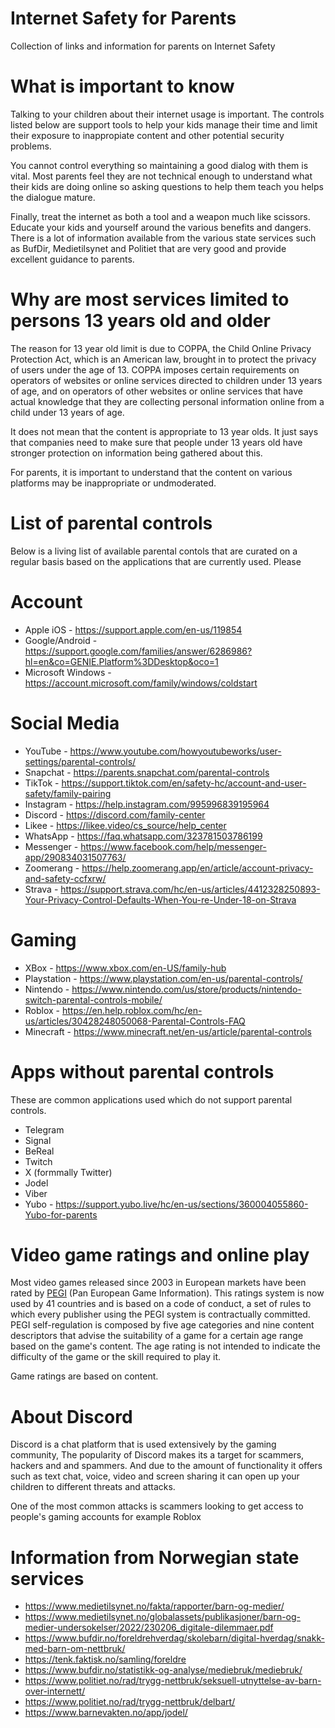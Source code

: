 # Internet Safety for Parents
Collection of links and information for parents on Internet Safety

# What is important to know
Talking to your children about their internet usage is important. The controls listed below are support tools to help your kids
manage their time and limit their exposure to inappropiate content and other potential security problems.

You cannot control everything so maintaining a good dialog with them is vital. Most parents feel they are not technical enough to
understand what their kids are doing online so asking questions to help them teach you helps the dialogue mature.  

Finally, treat the internet as both a tool and a weapon much like scissors. Educate your kids and yourself around the various benefits
and dangers. There is a lot of information available from the various state services such as BufDir, Medietilsynet and Politiet that are
very good and provide excellent guidance to parents.

# Why are most services limited to persons 13 years old and older

The reason for 13 year old limit is due to COPPA, the Child Online Privacy Protection Act, which is an American law, brought in
to protect the privacy of users under the age of 13. COPPA imposes certain requirements on operators of websites or online services 
directed to children under 13 years of age, and on operators of other websites or online services that have actual knowledge 
that they are collecting personal information online from a child under 13 years of age.  

It does not mean that the content is appropriate to 13 year olds. It just says that companies need to make sure that people under
13 years old have stronger protection on information being gathered about this.  

For parents, it is important to understand that the content on various platforms may be inappropriate or undmoderated.  

# List of parental controls

Below is a living list of available parental contols that are curated on a regular basis based on the applications that are currently
used. Please 


# Account

* Apple iOS - https://support.apple.com/en-us/119854
* Google/Android - https://support.google.com/families/answer/6286986?hl=en&co=GENIE.Platform%3DDesktop&oco=1
* Microsoft Windows - https://account.microsoft.com/family/windows/coldstart

# Social Media

* YouTube - https://www.youtube.com/howyoutubeworks/user-settings/parental-controls/
* Snapchat - https://parents.snapchat.com/parental-controls
* TikTok - https://support.tiktok.com/en/safety-hc/account-and-user-safety/family-pairing
* Instagram - https://help.instagram.com/995996839195964
* Discord - https://discord.com/family-center
* Likee - https://likee.video/cs_source/help_center
* WhatsApp - https://faq.whatsapp.com/323781503786199
* Messenger - https://www.facebook.com/help/messenger-app/290834031507763/
* Zoomerang - https://help.zoomerang.app/en/article/account-privacy-and-safety-ccfxrw/
* Strava - https://support.strava.com/hc/en-us/articles/4412328250893-Your-Privacy-Control-Defaults-When-You-re-Under-18-on-Strava
  
# Gaming

* XBox - https://www.xbox.com/en-US/family-hub
* Playstation - https://www.playstation.com/en-us/parental-controls/
* Nintendo - https://www.nintendo.com/us/store/products/nintendo-switch-parental-controls-mobile/
* Roblox - https://en.help.roblox.com/hc/en-us/articles/30428248050068-Parental-Controls-FAQ
* Minecraft - https://www.minecraft.net/en-us/article/parental-controls
  

# Apps without parental controls

These are common applications used which do not support parental controls. 

* Telegram 
* Signal 
* BeReal 
* Twitch 
* X (formmally Twitter)
* Jodel
* Viber
* Yubo - https://support.yubo.live/hc/en-us/sections/360004055860-Yubo-for-parents

# Video game ratings and online play

Most video games released since 2003 in European markets have been rated by [PEGI](https://pegi.info/) (Pan European Game Information). This ratings system
is now used by 41 countries and is based on a code of conduct, a set of rules to which every publisher using the PEGI system is contractually committed. 
PEGI self-regulation is composed by five age categories and nine content descriptors that advise the suitability of a game for a certain age range 
based on the game's content. The age rating is not intended to indicate the difficulty of the game or the skill required to play it.

Game ratings are based on content.

# About Discord

Discord is a chat platform that is used extensively by the gaming community, The popularity of Discord makes its a target for scammers, hackers and and spammers. And
due to the amount of functionality it offers such as text chat, voice, video and screen sharing it can open up your children to different threats and attacks.

One of the most common attacks is scammers looking to get access to people's gaming accounts for example Roblox

# Information from Norwegian state services

* https://www.medietilsynet.no/fakta/rapporter/barn-og-medier/
* https://www.medietilsynet.no/globalassets/publikasjoner/barn-og-medier-undersokelser/2022/230206_digitale-dilemmaer.pdf
* https://www.bufdir.no/foreldrehverdag/skolebarn/digital-hverdag/snakk-med-barn-om-nettbruk/
* https://tenk.faktisk.no/samling/foreldre
* https://www.bufdir.no/statistikk-og-analyse/mediebruk/mediebruk/
* https://www.politiet.no/rad/trygg-nettbruk/seksuell-utnyttelse-av-barn-over-internett/
* https://www.politiet.no/rad/trygg-nettbruk/delbart/
* https://www.barnevakten.no/app/jodel/
